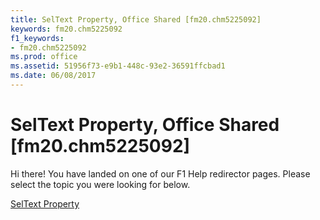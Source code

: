 ```yaml
---
title: SelText Property, Office Shared [fm20.chm5225092]
keywords: fm20.chm5225092
f1_keywords:
- fm20.chm5225092
ms.prod: office
ms.assetid: 51956f73-e9b1-448c-93e2-36591ffcbad1
ms.date: 06/08/2017
---
```



# SelText Property, Office Shared [fm20.chm5225092]

Hi there! You have landed on one of our F1 Help redirector pages. Please select the topic you were looking for below.

[SelText Property](http://msdn.microsoft.com/library/75b9c27f-f6f7-6445-6d86-a53f046c1db6%28Office.15%29.aspx)

